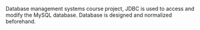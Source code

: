 Database management systems course project, JDBC is used to access and modify the MySQL database. Database is designed and normalized beforehand. 
